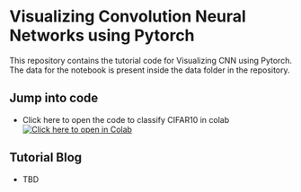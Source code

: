 # Visualizing Convolution Neural Networks using Pytorch

This repository contains the tutorial code for Visualizing CNN using Pytorch. The data for the notebook is present inside the data folder in the repository.

## Jump into code

- Click here to open the code to classify CIFAR10 in colab
[![Click here to open in Colab](https://colab.research.google.com/assets/colab-badge.svg)](https://colab.research.google.com/github/Niranjankumar-c/DeepLearning-PadhAI/blob/master/DeepLearning_Materials/4_ImageClassification_Pytorch_FashionMNIST/PyTorchCNN_CIFAR10.ipynb)

## Tutorial Blog 
* TBD
